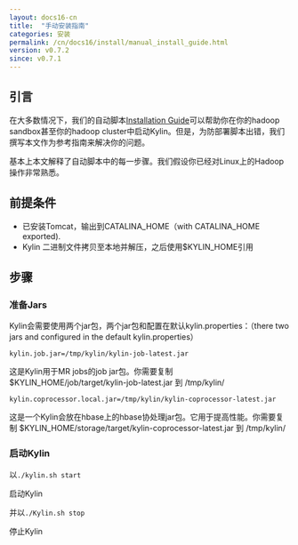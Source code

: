 ```yaml
---
layout: docs16-cn
title:  "手动安装指南"
categories: 安装
permalink: /cn/docs16/install/manual_install_guide.html
version: v0.7.2
since: v0.7.1
---
```


## 引言

在大多数情况下，我们的自动脚本[Installation Guide](./index.html)可以帮助你在你的hadoop sandbox甚至你的hadoop cluster中启动Kylin。但是，为防部署脚本出错，我们撰写本文作为参考指南来解决你的问题。

基本上本文解释了自动脚本中的每一步骤。我们假设你已经对Linux上的Hadoop操作非常熟悉。

## 前提条件
* 已安装Tomcat，输出到CATALINA_HOME（with CATALINA_HOME exported). 
* Kylin 二进制文件拷贝至本地并解压，之后使用$KYLIN_HOME引用

## 步骤

### 准备Jars

Kylin会需要使用两个jar包，两个jar包和配置在默认kylin.properties：（there two jars and configured in the default kylin.properties）

```
kylin.job.jar=/tmp/kylin/kylin-job-latest.jar

```

这是Kylin用于MR jobs的job jar包。你需要复制 $KYLIN_HOME/job/target/kylin-job-latest.jar 到 /tmp/kylin/

```
kylin.coprocessor.local.jar=/tmp/kylin/kylin-coprocessor-latest.jar

```

这是一个Kylin会放在hbase上的hbase协处理jar包。它用于提高性能。你需要复制 $KYLIN_HOME/storage/target/kylin-coprocessor-latest.jar 到 /tmp/kylin/

### 启动Kylin

以`./kylin.sh start`

启动Kylin

并以`./Kylin.sh stop`

停止Kylin
